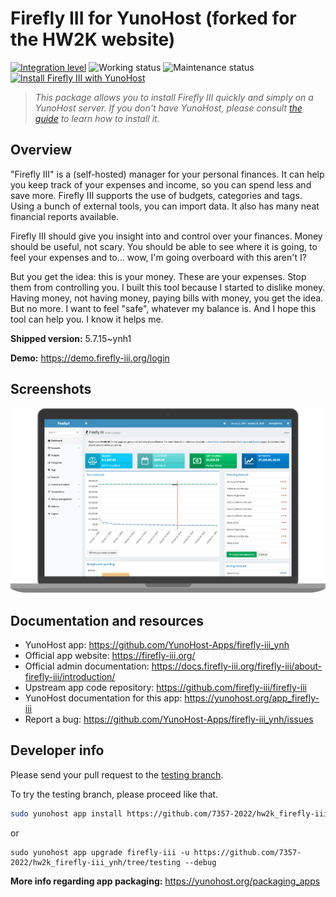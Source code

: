 <!--
N.B.: This README was automatically generated by https://github.com/YunoHost/apps/tree/master/tools/README-generator
It shall NOT be edited by hand.
-->

# Firefly III for YunoHost (forked for the HW2K website)

[![Integration level](https://dash.yunohost.org/integration/firefly-iii.svg)](https://dash.yunohost.org/appci/app/firefly-iii) ![Working status](https://ci-apps.yunohost.org/ci/badges/firefly-iii.status.svg) ![Maintenance status](https://ci-apps.yunohost.org/ci/badges/firefly-iii.maintain.svg)  
[![Install Firefly III with YunoHost](https://install-app.yunohost.org/install-with-yunohost.svg)](https://install-app.yunohost.org/?app=firefly-iii)

> *This package allows you to install Firefly III quickly and simply on a YunoHost server.
If you don't have YunoHost, please consult [the guide](https://yunohost.org/#/install) to learn how to install it.*

## Overview

"Firefly III" is a (self-hosted) manager for your personal finances. It can help you keep track of your expenses and income, so you can spend less and save more. Firefly III supports the use of budgets, categories and tags. Using a bunch of external tools, you can import data. It also has many neat financial reports available.

Firefly III should give you insight into and control over your finances. Money should be useful, not scary. You should be able to see where it is going, to feel your expenses and to... wow, I'm going overboard with this aren't I?

But you get the idea: this is your money. These are your expenses. Stop them from controlling you. I built this tool because I started to dislike money. Having money, not having money, paying bills with money, you get the idea. But no more. I want to feel "safe", whatever my balance is. And I hope this tool can help you. I know it helps me.


**Shipped version:** 5.7.15~ynh1

**Demo:** https://demo.firefly-iii.org/login

## Screenshots

![Screenshot of Firefly III](./doc/screenshots/imac-complete.png)

## Documentation and resources

* YunoHost app: <https://github.com/YunoHost-Apps/firefly-iii_ynh>
* Official app website: <https://firefly-iii.org/>
* Official admin documentation: <https://docs.firefly-iii.org/firefly-iii/about-firefly-iii/introduction/>
* Upstream app code repository: <https://github.com/firefly-iii/firefly-iii>
* YunoHost documentation for this app: <https://yunohost.org/app_firefly-iii>
* Report a bug: <https://github.com/YunoHost-Apps/firefly-iii_ynh/issues>

## Developer info

Please send your pull request to the [testing branch](https://github.com/7357-2022/hw2k_firefly-iii_ynh/tree/testing).

To try the testing branch, please proceed like that.

``` bash
sudo yunohost app install https://github.com/7357-2022/hw2k_firefly-iii_ynh/tree/testing --debug
```
or
```
sudo yunohost app upgrade firefly-iii -u https://github.com/7357-2022/hw2k_firefly-iii_ynh/tree/testing --debug
```

**More info regarding app packaging:** <https://yunohost.org/packaging_apps>
